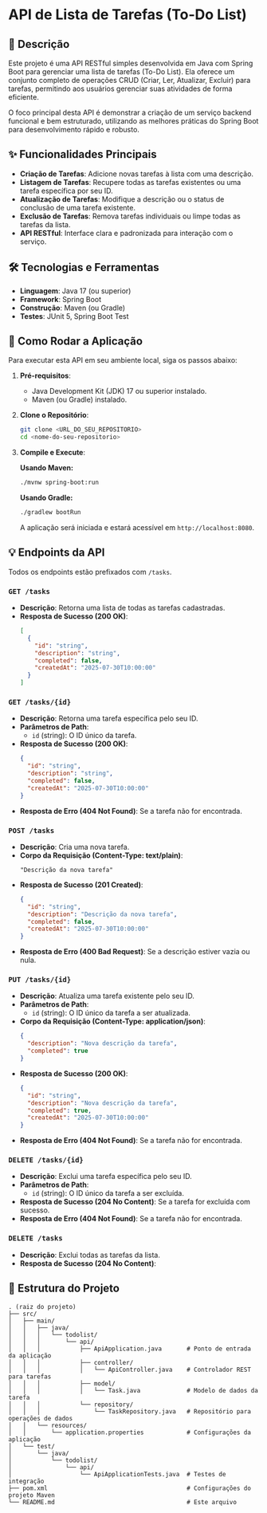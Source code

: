 # API de Lista de Tarefas (To-Do List)

## 📖 Descrição

Este projeto é uma API RESTful simples desenvolvida em Java com Spring Boot para gerenciar uma lista de tarefas (To-Do List). Ela oferece um conjunto completo de operações CRUD (Criar, Ler, Atualizar, Excluir) para tarefas, permitindo aos usuários gerenciar suas atividades de forma eficiente.

O foco principal desta API é demonstrar a criação de um serviço backend funcional e bem estruturado, utilizando as melhores práticas do Spring Boot para desenvolvimento rápido e robusto.

## ✨ Funcionalidades Principais

*   **Criação de Tarefas**: Adicione novas tarefas à lista com uma descrição.
*   **Listagem de Tarefas**: Recupere todas as tarefas existentes ou uma tarefa específica por seu ID.
*   **Atualização de Tarefas**: Modifique a descrição ou o status de conclusão de uma tarefa existente.
*   **Exclusão de Tarefas**: Remova tarefas individuais ou limpe todas as tarefas da lista.
*   **API RESTful**: Interface clara e padronizada para interação com o serviço.

## 🛠️ Tecnologias e Ferramentas

*   **Linguagem**: Java 17 (ou superior)
*   **Framework**: Spring Boot
*   **Construção**: Maven (ou Gradle)
*   **Testes**: JUnit 5, Spring Boot Test

## 🚀 Como Rodar a Aplicação

Para executar esta API em seu ambiente local, siga os passos abaixo:

1.  **Pré-requisitos**:
    *   Java Development Kit (JDK) 17 ou superior instalado.
    *   Maven (ou Gradle) instalado.

2.  **Clone o Repositório**:
    ```bash
    git clone <URL_DO_SEU_REPOSITORIO>
    cd <nome-do-seu-repositorio>
    ```

3.  **Compile e Execute**:

    **Usando Maven:**
    ```bash
    ./mvnw spring-boot:run
    ```

    **Usando Gradle:**
    ```bash
    ./gradlew bootRun
    ```

    A aplicação será iniciada e estará acessível em `http://localhost:8080`.

## 💡 Endpoints da API

Todos os endpoints estão prefixados com `/tasks`.

### `GET /tasks`

*   **Descrição**: Retorna uma lista de todas as tarefas cadastradas.
*   **Resposta de Sucesso (200 OK)**:
    ```json
    [
      {
        "id": "string",
        "description": "string",
        "completed": false,
        "createdAt": "2025-07-30T10:00:00"
      }
    ]
    ```

### `GET /tasks/{id}`

*   **Descrição**: Retorna uma tarefa específica pelo seu ID.
*   **Parâmetros de Path**:
    *   `id` (string): O ID único da tarefa.
*   **Resposta de Sucesso (200 OK)**:
    ```json
    {
      "id": "string",
      "description": "string",
      "completed": false,
      "createdAt": "2025-07-30T10:00:00"
    }
    ```
*   **Resposta de Erro (404 Not Found)**: Se a tarefa não for encontrada.

### `POST /tasks`

*   **Descrição**: Cria uma nova tarefa.
*   **Corpo da Requisição (Content-Type: text/plain)**:
    ```
    "Descrição da nova tarefa"
    ```
*   **Resposta de Sucesso (201 Created)**:
    ```json
    {
      "id": "string",
      "description": "Descrição da nova tarefa",
      "completed": false,
      "createdAt": "2025-07-30T10:00:00"
    }
    ```
*   **Resposta de Erro (400 Bad Request)**: Se a descrição estiver vazia ou nula.

### `PUT /tasks/{id}`

*   **Descrição**: Atualiza uma tarefa existente pelo seu ID.
*   **Parâmetros de Path**:
    *   `id` (string): O ID único da tarefa a ser atualizada.
*   **Corpo da Requisição (Content-Type: application/json)**:
    ```json
    {
      "description": "Nova descrição da tarefa",
      "completed": true
    }
    ```
*   **Resposta de Sucesso (200 OK)**:
    ```json
    {
      "id": "string",
      "description": "Nova descrição da tarefa",
      "completed": true,
      "createdAt": "2025-07-30T10:00:00"
    }
    ```
*   **Resposta de Erro (404 Not Found)**: Se a tarefa não for encontrada.

### `DELETE /tasks/{id}`

*   **Descrição**: Exclui uma tarefa específica pelo seu ID.
*   **Parâmetros de Path**:
    *   `id` (string): O ID único da tarefa a ser excluída.
*   **Resposta de Sucesso (204 No Content)**: Se a tarefa for excluída com sucesso.
*   **Resposta de Erro (404 Not Found)**: Se a tarefa não for encontrada.

### `DELETE /tasks`

*   **Descrição**: Exclui todas as tarefas da lista.
*   **Resposta de Sucesso (204 No Content)**:

## 📂 Estrutura do Projeto

```
. (raiz do projeto)
├── src/
│   ├── main/
│   │   ├── java/
│   │   │   └── todolist/
│   │   │       └── api/
│   │   │           ├── ApiApplication.java       # Ponto de entrada da aplicação
│   │   │           ├── controller/
│   │   │           │   └── ApiController.java    # Controlador REST para tarefas
│   │   │           ├── model/
│   │   │           │   └── Task.java             # Modelo de dados da tarefa
│   │   │           └── repository/
│   │   │               └── TaskRepository.java   # Repositório para operações de dados
│   │   └── resources/
│   │       └── application.properties            # Configurações da aplicação
│   └── test/
│       └── java/
│           └── todolist/
│               └── api/
│                   └── ApiApplicationTests.java  # Testes de integração
├── pom.xml                                       # Configurações do projeto Maven
└── README.md                                     # Este arquivo
```
